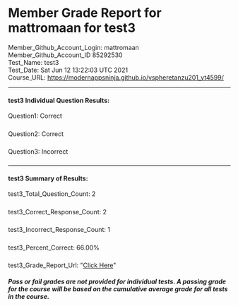 # Member Grade Report for mattromaan for test3  
   
Member_Github_Account_Login: mattromaan  
Member_Github_Account_ID 85292530  
Test_Name: test3  
Test_Date: Sat Jun 12 13:22:03 UTC 2021  
Course_URL: https://modernappsninja.github.io/vspheretanzu201_vt4599/  
   
---  
#### test3 Individual Question Results:  
Question1: Correct  
#####  
Question2: Correct  
#####  
Question3: Incorrect  
#####  
---  
#### test3 Summary of Results:  
test3_Total_Question_Count: 2  
#####  
test3_Correct_Response_Count: 2  
#####  
test3_Incorrect_Response_Count: 1  
#####  
test3_Percent_Correct: 66.00%  
#####  
test3_Grade_Report_Url: "[Click Here](https://github.com/modernappsninjas/mattromaan/blob/main/static/userdata/courses/vspheretanzu201_vt4599/grade_report.pr292.test3.md)"
##### Pass or fail grades are not provided for individual tests. A passing grade for the course will be based on the cumulative average grade for all tests in the course.  
